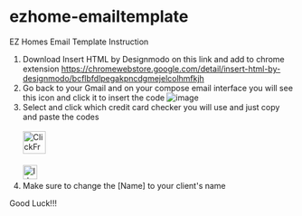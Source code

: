 # ezhome-emailtemplate
EZ Homes Email Template Instruction
1. Download Insert HTML by Designmodo on this link and add to chrome extension https://chromewebstore.google.com/detail/insert-html-by-designmodo/bcflbfdlpegakpncdgmejelcolhmfkjh
2. Go back to your Gmail and on your compose email interface you will see this icon and click it to insert the code
   ![image](https://github.com/redsinfuego/ezhome-emailtemplate/assets/153765705/4c1188c3-df88-41f4-980c-b24b20957eec)
4. Select and click which credit card checker you will use and just copy and paste the codes
<br><br>
<a href="[#](https://github.com/redsinfuego/ezhome-emailtemplate/blob/main/email-template)"><img src="https://iili.io/JuzBNZQ.png" alt="ClickFreeScore" width="auto" height="40" title="ClickFreeScore"></a>
<br><br>
<a href="[#](https://github.com/redsinfuego/ezhome-emailtemplate/blob/main/email-template)"><img src="https://iili.io/JuztXnf.md.png" alt="IdentityIQ" title="IdentityIQ" width="auto" height="25"></a>
8. Make sure to change the [Name] to your client's name


Good Luck!!!
